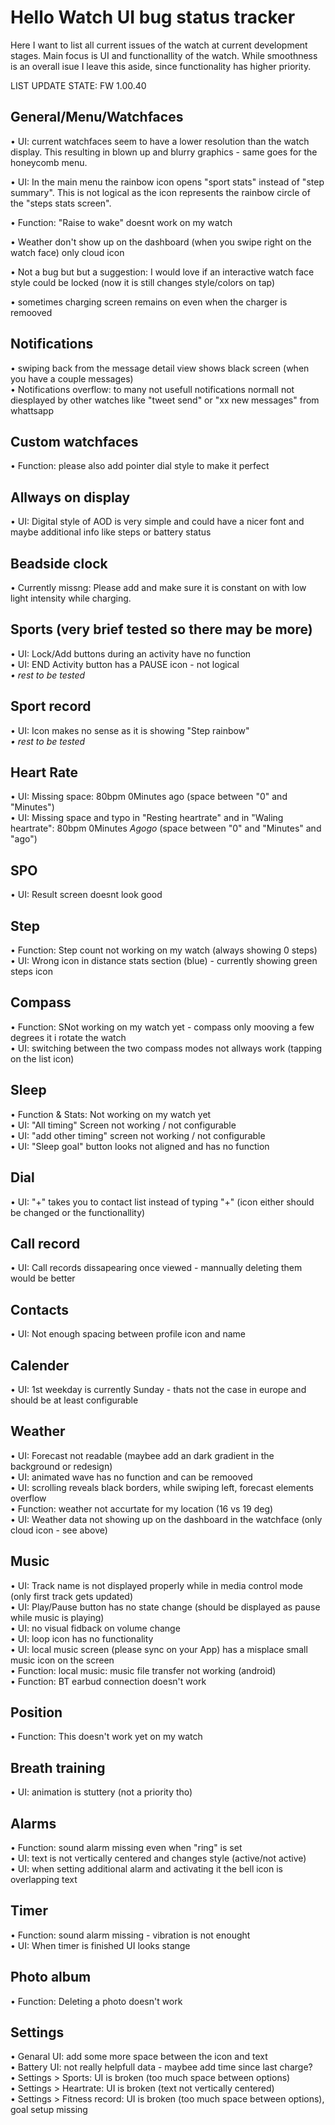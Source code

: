 # Hello Watch UI bug status tracker
Here I want to list all current issues of the watch at current development stages. Main focus is UI and functionallity of the watch. While smoothness is an overall isue I leave this aside, since functionality has higher priority.

LIST UPDATE STATE: FW 1.00.40

## General/Menu/Watchfaces
• UI: current watchfaces seem to have a lower resolution than the watch display. 
This resulting in blown up and blurry graphics - same goes for the honeycomb menu.

• UI: In the main menu the rainbow icon opens "sport stats" instead of "step summary". 
This is not logical as the icon represents the rainbow circle of the "steps stats screen".

• Function: "Raise to wake" doesnt work on my watch

• Weather don't show up on the dashboard (when you swipe right on the watch face) only cloud icon

• Not a bug but but a suggestion: I would love if an interactive watch face style could be locked (now it is still changes style/colors on tap)

• sometimes charging screen remains on even when the charger is remooved


## Notifications
• swiping back from the message detail view shows black screen (when you have a couple messages)<br>
• Notifications overflow: to many not usefull notifications normall not diesplayed by other watches like "tweet send" or "xx new messages" from whattsapp

## Custom watchfaces
• Function: please also add pointer dial style to make it perfect

## Allways on display
• UI: Digital style of AOD is very simple and could have a nicer font and maybe additional info like steps or battery status

## Beadside clock
• Currently missng: Please add and make sure it is constant on with low light intensity while charging.

## Sports (very brief tested so there may be more)
• UI: Lock/Add buttons during an activity have no function<br>
• UI: END Activity button has a PAUSE icon - not logical<br>
<i>• rest to be tested</i>

## Sport record
• UI: Icon makes no sense as it is showing "Step rainbow"<br>
<i>• rest to be tested</i>

## Heart Rate
• UI: Missing space: 80bpm 0Minutes ago (space between "0" and "Minutes")<br>
• UI: Missing space and typo in "Resting heartrate" and in "Waling heartrate": 80bpm 0Minutes *Agogo* (space between "0" and "Minutes"  and "ago")<br>

## SPO
• UI: Result screen doesnt look good

## Step
• Function: Step count not working on my watch (always showing 0 steps)<br>
• UI: Wrong icon in distance stats section (blue) - currently showing green steps icon <br>

## Compass
• Function: SNot working on my watch yet - compass only mooving a few degrees it i rotate the watch<br>
• UI: switching between the two compass modes not allways work (tapping on the list icon)

## Sleep
• Function & Stats: Not working on my watch yet <br>
• UI: "All timing" Screen not working / not configurable<br>
• UI: "add other timing" screen not working / not configurable<br>
• UI: "Sleep goal" button looks not aligned and has no function<br>

## Dial
• UI: "+" takes you to contact list instead of typing "+" (icon either should be changed or the functionallity)

## Call record
• UI: Call records dissapearing once viewed - mannually deleting them would be better<br>

## Contacts
• UI: Not enough spacing between profile icon and name<br>

## Calender
• UI: 1st weekday is currently Sunday - thats not the case in europe and should be at least configurable <br>

## Weather
• UI: Forecast not readable (maybee add an dark gradient in the background or redesign)<br>
• UI: animated wave has no function and can be remooved <br>
• UI: scrolling reveals black borders, while swiping left, forecast elements overflow<br>
• Function: weather not accurtate for my location (16 vs 19 deg)<br>
• UI: Weather data not showing up on the dashboard in the watchface (only cloud icon - see above)<br>

## Music
• UI: Track name is not displayed properly while in media control mode (only first track gets updated)<br>
• UI: Play/Pause button has no state change (should be displayed as pause while music is playing)<br>
• UI: no visual fidback on volume change<br>
• UI: loop icon has no functionality<br>
• UI: local music screen (please sync on your App) has a misplace small music icon on the screen<br>
• Function: local music: music file transfer not working (android)<br>
• Function: BT earbud connection doesn't work<br>

## Position
• Function: This doesn't work yet on my watch

## Breath training
• UI: animation is stuttery (not a priority tho) 

## Alarms
• Function: sound alarm missing even when "ring" is set<br>
• UI: text is not vertically centered and changes style (active/not active)<br>
• UI: when setting additional alarm and activating it the bell icon is overlapping text

## Timer
• Function: sound alarm missing - vibration is not enought<br>
• UI: When timer is finished UI looks stange

## Photo album
• Function: Deleting a photo doesn't work

## Settings
• Genaral UI: add some more space between the icon and text<br>
• Battery UI: not really helpfull data - maybee add time since last charge?<br>
• Settings > Sports: UI is broken (too much space between options)<br>
• Settings > Heartrate: UI is broken (text not vertically centered)<br>
• Settings > Fitness record: UI is broken (too much space between options), goal setup missing<br>
